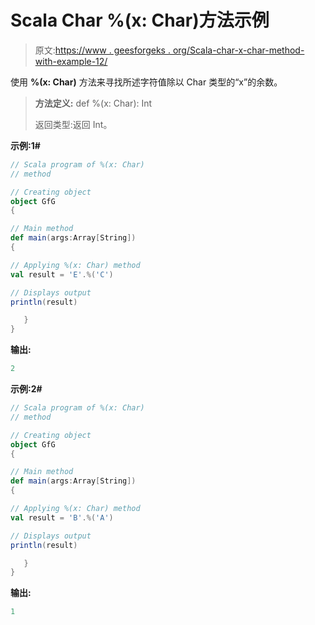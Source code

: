 # Scala Char %(x: Char)方法示例

> 原文:[https://www . geesforgeks . org/Scala-char-x-char-method-with-example-12/](https://www.geeksforgeeks.org/scala-char-x-char-method-with-example-12/)

使用 **%(x: Char)** 方法来寻找所述字符值除以 Char 类型的“x”的余数。

> **方法定义:** def %(x: Char): Int
> 
> 返回类型:返回 Int。

**示例:1#**

```scala
// Scala program of %(x: Char)
// method

// Creating object
object GfG
{  

// Main method
def main(args:Array[String])
{

// Applying %(x: Char) method 
val result = 'E'.%('C')

// Displays output
println(result)

   }
} 
```

**输出:**

```scala
2

```

**示例:2#**

```scala
// Scala program of %(x: Char)
// method

// Creating object
object GfG
{  

// Main method
def main(args:Array[String])
{

// Applying %(x: Char) method
val result = 'B'.%('A')

// Displays output
println(result)

   }
} 
```

**输出:**

```scala
1

```